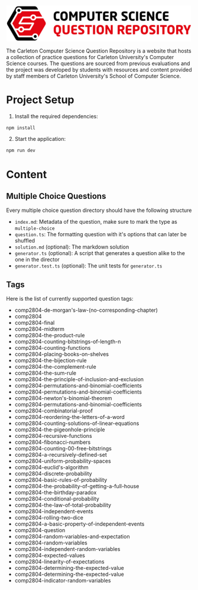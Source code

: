 <img width="500px" src="./public/logo2.png"/>

<br/>

The Carleton Computer Science Question Repository is a website that hosts a collection of practice questions for Carleton University's Computer Science courses. The questions are sourced from previous evaluations and the project was developed by students with resources and content provided by staff members of Carleton University's School of Computer Science.

# Project Setup

1. Install the required dependencies:

```bash
npm install
```

2. Start the application:

```bash
npm run dev
```

# Content

## Multiple Choice Questions

Every multiple choice question directory should have the following structure

- `index.md`: Metadata of the question, make sure to mark the type as `multiple-choice`
- `question.ts`: The formatting question with it's options that can later be shuffled
- `solution.md` (optional): The markdown solution
- `generator.ts` (optional): A script that generates a question alike to the one in the director
- `generator.test.ts` (optional): The unit tests for `generator.ts`

## Tags

Here is the list of currently supported question tags:

- comp2804-de-morgan's-law-(no-corresponding-chapter)
- comp2804
- comp2804-final
- comp2804-midterm
- comp2804-the-product-rule
- comp2804-counting-bitstrings-of-length-n
- comp2804-counting-functions
- comp2804-placing-books-on-shelves
- comp2804-the-bijection-rule
- comp2804-the-complement-rule
- comp2804-the-sum-rule
- comp2804-the-principle-of-inclusion-and-exclusion
- comp2804-permutations-and-binomial-coefficients
- comp2804-permutations-and-binomial-coefficients
- comp2804-newton's-binomial-theorem
- comp2804-permutations-and-binomial-coefficients
- comp2804-combinatorial-proof
- comp2804-reordering-the-letters-of-a-word
- comp2804-counting-solutions-of-linear-equations
- comp2804-the-pigeonhole-principle
- comp2804-recursive-functions
- comp2804-fibonacci-numbers
- comp2804-counting-00-free-bitstrings
- comp2804-a-recursively-defined-set
- comp2804-uniform-probability-spaces
- comp2804-euclid's-algorithm
- comp2804-discrete-probability
- comp2804-basic-rules-of-probability
- comp2804-the-probability-of-getting-a-full-house
- comp2804-the-birthday-paradox
- comp2804-conditional-probability
- comp2804-the-law-of-total-probability
- comp2804-independent-events
- comp2804-rolling-two-dice
- comp2804-a-basic-property-of-independent-events
- comp2804-question
- comp2804-random-variables-and-expectation
- comp2804-random-variables
- comp2804-independent-random-variables
- comp2804-expected-values
- comp2804-linearity-of-expectations
- comp2804-determining-the-expected-value
- comp2804-determining-the-expected-value
- comp2804-indicator-random-variables
